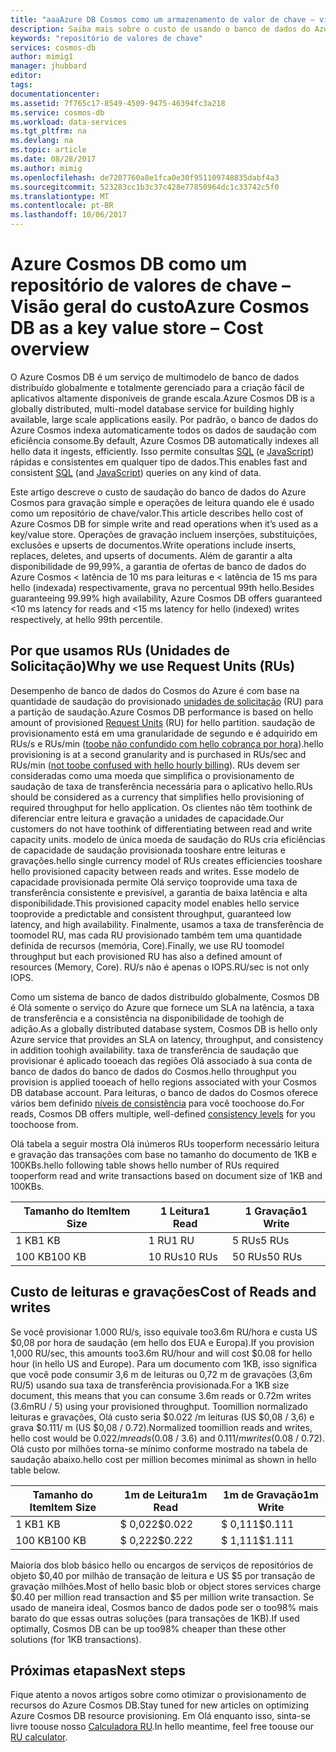 ```yaml
---
title: "aaaAzure DB Cosmos como um armazenamento de valor de chave – visão geral de custo | Microsoft Docs"
description: Saiba mais sobre o custo de usando o banco de dados do Azure Cosmos como um armazenamento de valor de chave baixo hello.
keywords: "repositório de valores de chave"
services: cosmos-db
author: mimig1
manager: jhubbard
editor: 
tags: 
documentationcenter: 
ms.assetid: 7f765c17-8549-4509-9475-46394fc3a218
ms.service: cosmos-db
ms.workload: data-services
ms.tgt_pltfrm: na
ms.devlang: na
ms.topic: article
ms.date: 08/28/2017
ms.author: mimig
ms.openlocfilehash: de7207760a8e1fca0e30f951109748835dabf4a3
ms.sourcegitcommit: 523283cc1b3c37c428e77850964dc1c33742c5f0
ms.translationtype: MT
ms.contentlocale: pt-BR
ms.lasthandoff: 10/06/2017
---
```

# <a name="azure-cosmos-db-as-a-key-value-store--cost-overview"></a><span data-ttu-id="f2919-104">Azure Cosmos DB como um repositório de valores de chave – Visão geral do custo</span><span class="sxs-lookup"><span data-stu-id="f2919-104">Azure Cosmos DB as a key value store – Cost overview</span></span>

<span data-ttu-id="f2919-105">O Azure Cosmos DB é um serviço de multimodelo de banco de dados distribuído globalmente e totalmente gerenciado para a criação fácil de aplicativos altamente disponíveis de grande escala.</span><span class="sxs-lookup"><span data-stu-id="f2919-105">Azure Cosmos DB is a globally distributed, multi-model database service for building highly available, large scale applications easily.</span></span> <span data-ttu-id="f2919-106">Por padrão, o banco de dados do Azure Cosmos indexa automaticamente todos os dados de saudação com eficiência consome.</span><span class="sxs-lookup"><span data-stu-id="f2919-106">By default, Azure Cosmos DB automatically indexes all hello data it ingests, efficiently.</span></span> <span data-ttu-id="f2919-107">Isso permite consultas [SQL](documentdb-sql-query.md) (e [JavaScript](programming.md)) rápidas e consistentes em qualquer tipo de dados.</span><span class="sxs-lookup"><span data-stu-id="f2919-107">This enables fast and consistent [SQL](documentdb-sql-query.md) (and [JavaScript](programming.md)) queries on any kind of data.</span></span> 

<span data-ttu-id="f2919-108">Este artigo descreve o custo de saudação do banco de dados do Azure Cosmos para gravação simple e operações de leitura quando ele é usado como um repositório de chave/valor.</span><span class="sxs-lookup"><span data-stu-id="f2919-108">This article describes hello cost of Azure Cosmos DB for simple write and read operations when it’s used as a key/value store.</span></span> <span data-ttu-id="f2919-109">Operações de gravação incluem inserções, substituições, exclusões e upserts de documentos.</span><span class="sxs-lookup"><span data-stu-id="f2919-109">Write operations include inserts, replaces, deletes, and upserts of documents.</span></span> <span data-ttu-id="f2919-110">Além de garantir a alta disponibilidade de 99,99%, a garantia de ofertas de banco de dados do Azure Cosmos < latência de 10 ms para leituras e < latência de 15 ms para hello (indexada) respectivamente, grava no percentual 99th hello.</span><span class="sxs-lookup"><span data-stu-id="f2919-110">Besides guaranteeing 99.99% high availability, Azure Cosmos DB offers guaranteed <10 ms latency for reads and <15 ms latency for hello (indexed) writes respectively, at hello 99th percentile.</span></span> 

## <a name="why-we-use-request-units-rus"></a><span data-ttu-id="f2919-111">Por que usamos RUs (Unidades de Solicitação)</span><span class="sxs-lookup"><span data-stu-id="f2919-111">Why we use Request Units (RUs)</span></span>

<span data-ttu-id="f2919-112">Desempenho de banco de dados do Cosmos do Azure é com base na quantidade de saudação do provisionado [unidades de solicitação](request-units.md) (RU) para a partição de saudação.</span><span class="sxs-lookup"><span data-stu-id="f2919-112">Azure Cosmos DB performance is based on hello amount of provisioned [Request Units](request-units.md) (RU) for hello partition.</span></span> <span data-ttu-id="f2919-113">saudação de provisionamento está em uma granularidade de segundo e é adquirido em RUs/s e RUs/min ([toobe não confundido com hello cobrança por hora](https://azure.microsoft.com/pricing/details/cosmos-db/)).</span><span class="sxs-lookup"><span data-stu-id="f2919-113">hello provisioning is at a second granularity and is purchased in RUs/sec and RUs/min ([not toobe confused with hello hourly billing](https://azure.microsoft.com/pricing/details/cosmos-db/)).</span></span> <span data-ttu-id="f2919-114">RUs devem ser consideradas como uma moeda que simplifica o provisionamento de saudação de taxa de transferência necessária para o aplicativo hello.</span><span class="sxs-lookup"><span data-stu-id="f2919-114">RUs should be considered as a currency that simplifies hello provisioning of required throughput for hello application.</span></span> <span data-ttu-id="f2919-115">Os clientes não têm toothink de diferenciar entre leitura e gravação a unidades de capacidade.</span><span class="sxs-lookup"><span data-stu-id="f2919-115">Our customers do not have toothink of differentiating between read and write capacity units.</span></span> <span data-ttu-id="f2919-116">modelo de única moeda de saudação do RUs cria eficiências de capacidade de saudação provisionada tooshare entre leituras e gravações.</span><span class="sxs-lookup"><span data-stu-id="f2919-116">hello single currency model of RUs creates efficiencies tooshare hello provisioned capacity between reads and writes.</span></span> <span data-ttu-id="f2919-117">Esse modelo de capacidade provisionada permite Olá serviço tooprovide uma taxa de transferência consistente e previsível, a garantia de baixa latência e alta disponibilidade.</span><span class="sxs-lookup"><span data-stu-id="f2919-117">This provisioned capacity model enables hello service tooprovide a predictable and consistent throughput, guaranteed low latency, and high availability.</span></span> <span data-ttu-id="f2919-118">Finalmente, usamos a taxa de transferência de toomodel RU, mas cada RU provisionado também tem uma quantidade definida de recursos (memória, Core).</span><span class="sxs-lookup"><span data-stu-id="f2919-118">Finally, we use RU toomodel throughput but each provisioned RU has also a defined amount of resources (Memory, Core).</span></span> <span data-ttu-id="f2919-119">RU/s não é apenas o IOPS.</span><span class="sxs-lookup"><span data-stu-id="f2919-119">RU/sec is not only IOPS.</span></span>

<span data-ttu-id="f2919-120">Como um sistema de banco de dados distribuído globalmente, Cosmos DB é Olá somente o serviço do Azure que fornece um SLA na latência, a taxa de transferência e a consistência na disponibilidade de toohigh de adição.</span><span class="sxs-lookup"><span data-stu-id="f2919-120">As a globally distributed database system, Cosmos DB is hello only Azure service that provides an SLA on latency, throughput, and consistency in addition toohigh availability.</span></span> <span data-ttu-id="f2919-121">taxa de transferência de saudação que provisionar é aplicado tooeach das regiões Olá associado à sua conta de banco de dados do banco de dados do Cosmos.</span><span class="sxs-lookup"><span data-stu-id="f2919-121">hello throughput you provision is applied tooeach of hello regions associated with your Cosmos DB database account.</span></span> <span data-ttu-id="f2919-122">Para leituras, o banco de dados do Cosmos oferece vários bem definido [níveis de consistência](consistency-levels.md) para você toochoose do.</span><span class="sxs-lookup"><span data-stu-id="f2919-122">For reads, Cosmos DB offers multiple, well-defined [consistency levels](consistency-levels.md) for you toochoose from.</span></span> 

<span data-ttu-id="f2919-123">Olá tabela a seguir mostra Olá inúmeros RUs tooperform necessário leitura e gravação das transações com base no tamanho do documento de 1KB e 100KBs.</span><span class="sxs-lookup"><span data-stu-id="f2919-123">hello following table shows hello number of RUs required tooperform read and write transactions based on document size of 1KB and 100KBs.</span></span>

|<span data-ttu-id="f2919-124">Tamanho do Item</span><span class="sxs-lookup"><span data-stu-id="f2919-124">Item Size</span></span>|<span data-ttu-id="f2919-125">1 Leitura</span><span class="sxs-lookup"><span data-stu-id="f2919-125">1 Read</span></span>|<span data-ttu-id="f2919-126">1 Gravação</span><span class="sxs-lookup"><span data-stu-id="f2919-126">1 Write</span></span>|
|-------------|------|-------|
|<span data-ttu-id="f2919-127">1 KB</span><span class="sxs-lookup"><span data-stu-id="f2919-127">1 KB</span></span>|<span data-ttu-id="f2919-128">1 RU</span><span class="sxs-lookup"><span data-stu-id="f2919-128">1 RU</span></span>|<span data-ttu-id="f2919-129">5 RUs</span><span class="sxs-lookup"><span data-stu-id="f2919-129">5 RUs</span></span>|
|<span data-ttu-id="f2919-130">100 KB</span><span class="sxs-lookup"><span data-stu-id="f2919-130">100 KB</span></span>|<span data-ttu-id="f2919-131">10 RUs</span><span class="sxs-lookup"><span data-stu-id="f2919-131">10 RUs</span></span>|<span data-ttu-id="f2919-132">50 RUs</span><span class="sxs-lookup"><span data-stu-id="f2919-132">50 RUs</span></span>|

## <a name="cost-of-reads-and-writes"></a><span data-ttu-id="f2919-133">Custo de leituras e gravações</span><span class="sxs-lookup"><span data-stu-id="f2919-133">Cost of Reads and writes</span></span>

<span data-ttu-id="f2919-134">Se você provisionar 1.000 RU/s, isso equivale too3.6m RU/hora e custa US $0,08 por hora de saudação (em hello dos EUA e Europa).</span><span class="sxs-lookup"><span data-stu-id="f2919-134">If you provision 1,000 RU/sec, this amounts too3.6m RU/hour and will cost $0.08 for hello hour (in hello US and Europe).</span></span> <span data-ttu-id="f2919-135">Para um documento com 1KB, isso significa que você pode consumir 3,6 m de leituras ou 0,72 m de gravações (3,6m RU/5) usando sua taxa de transferência provisionada.</span><span class="sxs-lookup"><span data-stu-id="f2919-135">For a 1KB size document, this means that you can consume 3.6m reads or 0.72m writes (3.6mRU / 5) using your provisioned throughput.</span></span> <span data-ttu-id="f2919-136">Toomillion normalizado leituras e gravações, Olá custo seria $0.022 /m leituras (US $0,08 / 3,6) e grava $0.111/ m (US $0,08 / 0.72).</span><span class="sxs-lookup"><span data-stu-id="f2919-136">Normalized toomillion reads and writes, hello cost would be $0.022 /m reads ($0.08 / 3.6) and $0.111/m writes ($0.08 / 0.72).</span></span> <span data-ttu-id="f2919-137">Olá custo por milhões torna-se mínimo conforme mostrado na tabela de saudação abaixo.</span><span class="sxs-lookup"><span data-stu-id="f2919-137">hello cost per million becomes minimal as shown in hello table below.</span></span>

|<span data-ttu-id="f2919-138">Tamanho do Item</span><span class="sxs-lookup"><span data-stu-id="f2919-138">Item Size</span></span>|<span data-ttu-id="f2919-139">1m de Leitura</span><span class="sxs-lookup"><span data-stu-id="f2919-139">1m Read</span></span>|<span data-ttu-id="f2919-140">1m de Gravação</span><span class="sxs-lookup"><span data-stu-id="f2919-140">1m Write</span></span>|
|-------------|-------|--------|
|<span data-ttu-id="f2919-141">1 KB</span><span class="sxs-lookup"><span data-stu-id="f2919-141">1 KB</span></span>|<span data-ttu-id="f2919-142">$ 0,022</span><span class="sxs-lookup"><span data-stu-id="f2919-142">$0.022</span></span>|<span data-ttu-id="f2919-143">$ 0,111</span><span class="sxs-lookup"><span data-stu-id="f2919-143">$0.111</span></span>|
|<span data-ttu-id="f2919-144">100 KB</span><span class="sxs-lookup"><span data-stu-id="f2919-144">100 KB</span></span>|<span data-ttu-id="f2919-145">$ 0,222</span><span class="sxs-lookup"><span data-stu-id="f2919-145">$0.222</span></span>|<span data-ttu-id="f2919-146">$ 1,111</span><span class="sxs-lookup"><span data-stu-id="f2919-146">$1.111</span></span>|


<span data-ttu-id="f2919-147">Maioria dos blob básico hello ou encargos de serviços de repositórios de objeto $0,40 por milhão de transação de leitura e US $5 por transação de gravação milhões.</span><span class="sxs-lookup"><span data-stu-id="f2919-147">Most of hello basic blob or object stores services charge $0.40 per million read transaction and $5 per million write transaction.</span></span> <span data-ttu-id="f2919-148">Se usado de maneira ideal, Cosmos banco de dados pode ser o too98% mais barato do que essas outras soluções (para transações de 1KB).</span><span class="sxs-lookup"><span data-stu-id="f2919-148">If used optimally, Cosmos DB can be up too98% cheaper than these other solutions (for 1KB transactions).</span></span>

## <a name="next-steps"></a><span data-ttu-id="f2919-149">Próximas etapas</span><span class="sxs-lookup"><span data-stu-id="f2919-149">Next steps</span></span>

<span data-ttu-id="f2919-150">Fique atento a novos artigos sobre como otimizar o provisionamento de recursos do Azure Cosmos DB.</span><span class="sxs-lookup"><span data-stu-id="f2919-150">Stay tuned for new articles on optimizing Azure Cosmos DB resource provisioning.</span></span> <span data-ttu-id="f2919-151">Em Olá enquanto isso, sinta-se livre toouse nosso [Calculadora RU](https://www.documentdb.com/capacityplanner).</span><span class="sxs-lookup"><span data-stu-id="f2919-151">In hello meantime, feel free toouse our [RU calculator](https://www.documentdb.com/capacityplanner).</span></span>

